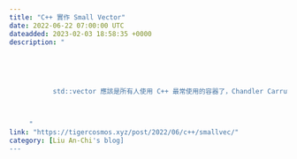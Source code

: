 ```yaml
---
title: "C++ 實作 Small Vector"
date: 2022-06-22 07:00:00 UTC
dateadded: 2023-02-03 18:58:35 +0000
description: "
    
      
      
        
        
           std::vector 應該是所有人使用 C++ 最常使用的容器了，Chandler Carruth 在 「Efficiency with
        
      
    
     "
link: "https://tigercosmos.xyz/post/2022/06/c++/smallvec/"
category: [Liu An-Chi's blog]
---
```

